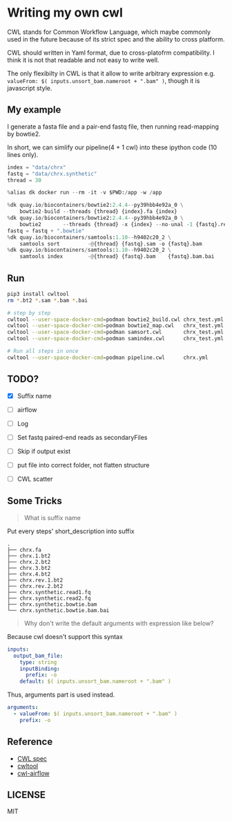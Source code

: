 # Writing my own cwl

CWL stands for Common Workflow Language,
which maybe commonly used in the future 
because of its strict spec and the ability to cross platform.

CWL should written in Yaml format, due to cross-platofrm compatibility.
I think it is not that readable and not easy to write well.

The only flexibilty in CWL is that it allow to write arbitrary expression
e.g. `valueFrom: $( inputs.unsort_bam.nameroot + ".bam" )`, though it is javascript style.

## My example
I generate a fasta file and a pair-end fastq file, then running read-mapping by bowtie2.

In short, we can simlify our pipeline(4 + 1 cwl) into these ipython code (10 lines only).

``` python
index = "data/chrx"
fastq = "data/chrx.synthetic"
thread = 30

%alias dk docker run --rm -it -v $PWD:/app -w /app

%dk quay.io/biocontainers/bowtie2:2.4.4--py39hbb4e92a_0 \
    bowtie2-build --threads {thread} {index}.fa {index}
%dk quay.io/biocontainers/bowtie2:2.4.4--py39hbb4e92a_0 \
    bowtie2       --threads {thread} -x {index} --no-unal -1 {fastq}.read1.fq -2 {fastq}.read2.fq -S {fastq}.bowtie.sam
fastq = fastq + ".bowtie"
%dk quay.io/biocontainers/samtools:1.10--h9402c20_2 \
    samtools sort         -@{thread} {fastq}.sam -o {fastq}.bam
%dk quay.io/biocontainers/samtools:1.10--h9402c20_2 \
    samtools index        -@{thread} {fastq}.bam    {fastq}.bam.bai
```

## Run
``` bash
pip3 install cwltool
rm *.bt2 *.sam *.bam *.bai

# step by step
cwltool --user-space-docker-cmd=podman bowtie2_build.cwl chrx_test.yml
cwltool --user-space-docker-cmd=podman bowtie2_map.cwl   chrx_test.yml
cwltool --user-space-docker-cmd=podman samsort.cwl       chrx_test.yml
cwltool --user-space-docker-cmd=podman samindex.cwl      chrx_test.yml

# Run all steps in once
cwltool --user-space-docker-cmd=podman pipeline.cwl      chrx.yml
```

## TODO?
* [x] Suffix name
* [ ] airflow
* [ ] Log
* [ ] Set fastq paired-end reads as secondaryFiles
* [ ] Skip if output exist
* [ ] put file into correct folder, not flatten structure
* [ ] CWL scatter


## Some Tricks

> What is suffix name

Put every steps' short_description into suffix
```
.
├── chrx.fa
├── chrx.1.bt2
├── chrx.2.bt2
├── chrx.3.bt2
├── chrx.4.bt2
├── chrx.rev.1.bt2
├── chrx.rev.2.bt2
├── chrx.synthetic.read1.fq
├── chrx.synthetic.read2.fq
├── chrx.synthetic.bowtie.bam
└── chrx.synthetic.bowtie.bam.bai
```


> Why don't write the default arguments with expression like below?

Because cwl doesn't support this syntax

``` yml
inputs:
  output_bam_file:
    type: string
    inputBinding:
      prefix: -o
    default: $( inputs.unsort_bam.nameroot + ".bam" )
```

Thus, arguments part is used instead.

``` yml
arguments:
  - valueFrom: $( inputs.unsort_bam.nameroot + ".bam" )
    prefix: -o
```


## Reference
* [CWL spec](https://www.commonwl.org/v1.2/Workflow.html)
* [cwltool](https://github.com/common-workflow-language/cwltool)
* [cwl-airflow](https://github.com/Barski-lab/cwl-airflow)


## LICENSE
MIT
